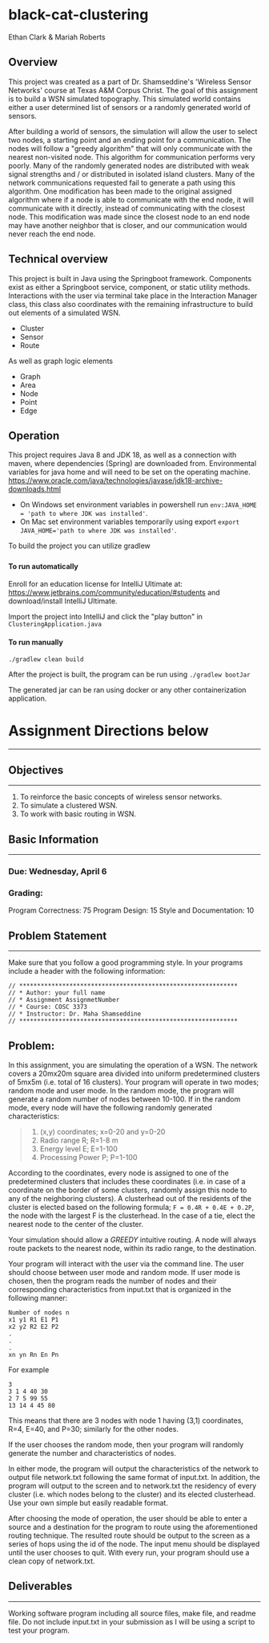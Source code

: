# black-cat-clustering
Ethan Clark & Mariah Roberts

## Overview
This project was created as a part of Dr. Shamseddine's 'Wireless Sensor Networks' course at Texas A&M Corpus Christ. 
The goal of this assignment is to build a WSN simulated topography. This simulated world contains either a user determined
list of sensors or a randomly generated world of sensors.

After building a world of sensors, the simulation will allow the user to select two nodes, a starting point and an
ending point for a communication. The nodes will follow a "greedy algorithm" that will only communicate with the nearest
non-visited node. This algorithm for communication performs very poorly. Many of the randomly generated nodes are 
distributed with weak signal strengths and / or distributed in isolated island clusters. Many of the network communications
requested fail to generate a path using this algorithm. One modification has been made to the original assigned algorithm
where if a node is able to communicate with the end node, it will communicate with it directly, instead of communicating
with the closest node. This modification was made since the closest node to an end node may have another neighbor that
is closer, and our communication would never reach the end node.

## Technical overview
This project is built in Java using the Springboot framework. Components exist as either a Springboot service, component,
or static utility methods. Interactions with the user via terminal take place in the Interaction Manager class, this 
class also coordinates with the remaining infrastructure to build out elements of a simulated WSN.
- Cluster
- Sensor
- Route

As well as graph logic elements
- Graph
- Area
- Node
- Point
- Edge

## Operation
This project requires Java 8 and JDK 18, as well as a connection with maven, where dependencies (Spring) are downloaded from.
Environmental variables for java home and will need to be set on the operating machine. 
https://www.oracle.com/java/technologies/javase/jdk18-archive-downloads.html

- On Windows set environment variables in powershell run `env:JAVA_HOME = 'path to where JDK was installed'`. 
- On Mac set environment variables temporarily using export `export JAVA_HOME='path to where JDK was installed'`.

To build the project you can utilize gradlew

#####
#### To run automatically
Enroll for an education license for IntelliJ Ultimate at: https://www.jetbrains.com/community/education/#students
and download/install IntelliJ Ultimate.

Import the project into IntelliJ and click the "play button" in `ClusteringApplication.java`

#### To run manually
`./gradlew clean build`

After the project is built, the program can be run using 
`./gradlew bootJar`

The generated jar can be ran using docker or any other containerization application.


# Assignment Directions below

---
## Objectives
________________________________________________________________

1. To reinforce the basic concepts of wireless sensor networks.
2. To simulate a clustered WSN.
3. To work with basic routing in WSN. 

## Basic Information
________________________________________________________________

### Due: Wednesday, April 6

### Grading:
Program Correctness: 75
Program Design: 15
Style and Documentation: 10

## Problem Statement
_______________________________________________________

Make sure that you follow a good programming style. In your programs include a header with the following information:
```
// *************************************************************
// * Author: your full name
// * Assignment AssignmetNumber
// * Course: COSC 3373
// * Instructor: Dr. Maha Shamseddine
// *************************************************************
```
## Problem:

In this assignment, you are simulating the operation of a WSN. The network covers a 20mx20m square area divided into uniform predetermined clusters of 5mx5m (i.e. total of 16 clusters). Your program will operate in two modes; random mode and user mode.
In the random mode, the program will generate a random number of nodes between 10-100. If in the random mode, every node will have the following randomly generated characteristics:
>1) (x,y) coordinates; x=0-20 and y=0-20
>2) Radio range R; R=1-8 m
>3) Energy level E; E=1-100
>4) Processing Power P; P=1-100

According to the coordinates, every node is assigned to one of the predetermined clusters that includes these coordinates (i.e. in case of a coordinate on the border of some clusters, randomly assign this node to any of the neighboring clusters). A clusterhead out of the residents of the cluster is elected based on the following formula; `F = 0.4R + 0.4E + 0.2P`, the node with the largest F is the clusterhead. In the case of a tie, elect the nearest node to the center of the cluster.

Your simulation should allow a *GREEDY* intuitive routing. A node will always route packets to the nearest node, within its radio range, to the destination.

Your program will interact with the user via the command line. The user should choose between user mode and random mode. If user mode is chosen, then the program reads the number of nodes and their corresponding characteristics from input.txt that is organized in the following manner:
```
Number of nodes n
x1 y1 R1 E1 P1
x2 y2 R2 E2 P2
.
.
.
xn yn Rn En Pn
```

For example
```
3
3 1 4 40 30
2 7 5 99 55
13 14 4 45 80
```

This means that there are 3 nodes with node 1 having (3,1) coordinates, R=4, E=40, and P=30; similarly for the other nodes.

If the user chooses the random mode, then your program will randomly generate the number and characteristics of nodes.

In either mode, the program will output the characteristics of the network to output file network.txt following the same format of input.txt. In addition, the program will output to the screen and to network.txt the residency of every cluster (i.e. which nodes belong to the cluster) and its elected clusterhead. Use your own simple but easily readable format.

After choosing the mode of operation, the user should be able to enter a source and a destination for the program to route using the aforementioned routing technique. The resulted route should be output to the screen as a series of hops using the id of the node. The input menu should be displayed until the user chooses to quit. With every run, your program should use a clean copy of network.txt.



## Deliverables
________________________________________________________________________

Working software program including all source files, make file, and readme file. Do not include input.txt in your submission as I will be using a script to test your program.
  